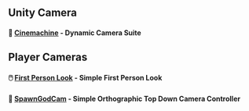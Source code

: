 ## Unity Camera

#### 🎥 [Cinemachine](https://unity.com/unity/features/editor/art-and-design/cinemachine) - Dynamic Camera Suite

## Player Cameras

#### 🖱️ [First Person Look](https://github.com/SpawnCampGames/Resources/blob/main/Camera/FirstPersonLook/setupandscript.md) - Simple First Person Look

#### 🎥 [SpawnGodCam](https://www.google.com) - Simple Orthographic Top Down Camera Controller 
